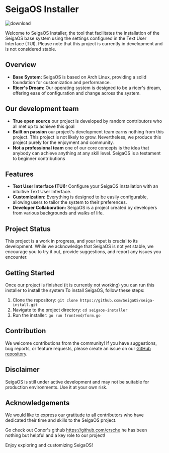 # SeigaOS Installer

![download](https://github.com/Debianfanboy/seiga-install/assets/113194674/4191fb1c-1d1f-4fe9-9b05-dc74293e2c6d)

Welcome to SeigaOS Installer, the tool that facilitates the installation of the SeigaOS base system using the settings configured in the Text User Interface (TUI). Please note that this project is currently in development and is not considered stable. 

## Overview

- **Base System:** SeigaOS is based on Arch Linux, providing a solid foundation for customization and performance.
- **Ricer's Dream:** Our operating system is designed to be a ricer's dream, offering ease of configuration and change across the system.

## Our development team

- **True open source** our project is developed by random contributors who all met up to achieve this goal
- **Built on passion** our project's development team earns nothing from this project. This project is not likely to grow. Nevertheless, we produce this project purely for the enjoyment and community.
- **Not a professional team** one of our core concepts is the idea that anybody can achieve anything at any skill level. SeigaOS is a testament to beginner contributions
   
## Features

- **Text User Interface (TUI):** Configure your SeigaOS installation with an intuitive Text User Interface.
- **Customization:** Everything is designed to be easily configurable, allowing users to tailor the system to their preferences.
- **Developer Collaboration:** SeigaOS is a project created by developers from various backgrounds and walks of life.

## Project Status

This project is a work in progress, and your input is crucial to its development. While we acknowledge that SeigaOS is not yet stable, we encourage you to try it out, provide suggestions, and report any issues you encounter.

## Getting Started

Once our project is finished (it is currently not working) you can run this installer to install the system
To install SeigaOS, follow these steps:

1. Clone the repository: `git clone https://github.com/SeigaOS/seiga-install.git`
2. Navigate to the project directory: `cd seigaos-installer`
3. Run the installer: `go run frontend/form.go`

## Contribution

We welcome contributions from the community! If you have suggestions, bug reports, or feature requests, please create an issue on our [GitHub repository](https://github.com/SeigaOS/seiga-install/issues).

## Disclaimer

SeigaOS is still under active development and may not be suitable for production environments. Use it at your own risk.

## Acknowledgements

We would like to express our gratitude to all contributors who have dedicated their time and skills to the SeigaOS project.

Go check out Conor's github https://github.com/crsche he has been nothing but helpful and a key role to our project!

Enjoy exploring and customizing SeigaOS!
